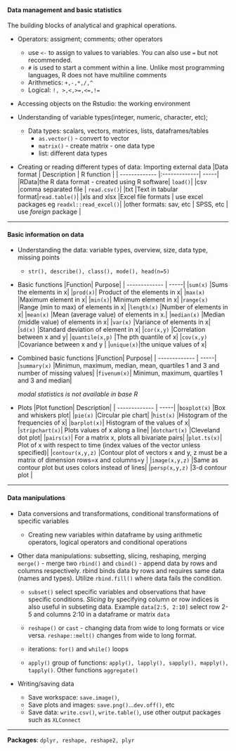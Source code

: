 #### Data management and basic statistics
The building blocks of analytical and graphical operations.  

- Operators: assigment; comments; other operators
    - use ```<-``` to assign to values to variables. You can also use ```=``` but not recommended.
    - ```#``` is used to start a comment within a line. Unlike most programming languages, R does not have multiline comments
    - Arithmetics: ```+,-,*,/,^```
    - Logical: ```!, >,<,>=,<=,!=``` 
    
- Accessing objects on the Rstudio: the working environment

- Understanding of variable types(integer, numeric, character, etc); 
    - Data types: scalars, vectors, matrices, lists, dataframes/tables
      - ```as.vector()``` - convert to vector
      - ```matrix()``` - create matrix - one data type 
      - list: different data types
      
- Creating or reading different types of data: Importing external data
    |Data format | Description | R function |
    | ------------- |:-------------| -----|
    |RData|the R data format - created using R software| ```load()```|
    |csv |comma separated file | ```read.csv()```|
    |txt |Text in tabular format|```read.table()```|
    |xls and xlsx |Excel file formats | use excel packages eg ```readxl::read_excel()```|
    |other formats: sav, etc | SPSS, etc | use _foreign_ package |

--- 
#### Basic information on data
- Understanding the data: variable types, overview, size, data type, missing points
    - ```str(), describe(), class(), mode(), head(n=5)```

- Basic functions
  |Function| Purpose|
  | ------------- | -----|
  |```sum(x)``` |Sums the elements in x|
  |```prod(x)```| Product of the elements in x|
  |```max(x) ```|Maximum element in x|
  |```min(x)```| Minimum element in x|
  |```range(x)``` |Range (min to max) of elements in x|
  |```length(x)``` |Number of elements in x|
  |```mean(x)``` |Mean (average value) of elements in x.|
  |```median(x)``` |Median (middle value) of elements in x|
  |```var(x)``` |Variance of elements in x|
  |```sd(x)``` |Standard deviation of element in x|
  |```cor(x,y)``` |Correlation between x and y|
  |```quantile(x,p)``` |The pth quantile of x|
  |```cov(x,y)``` |Covariance between x and y |
  |```unique(x)```|the unique values of x|

- Combined basic functions
  |Function| Purpose|
  | ------------- | -----|
  |```summary(x)``` |Minimun, maximum, median, mean, quartiles 1 and 3 and number of missing values|
  |```fivenum(x)```| Minimun, maximum, quartiles 1 and 3 and median|

  _modal statistics is not available in base R_

- Plots
  |Plot function| Description|
  | ------------- | -----|
  |```boxplot(x)``` |Box and whiskers plot|
  |```pie(x)``` |Circular pie chart|
  |```hist(x)``` |Histogram of the frequencies of x|
  |```barplot(x)```| Histogram of the values of x|
  |```stripchart(x)```| Plots values of x along a line|
  |```dotchart(x)``` |Cleveland dot plot|
  |```pairs(x)```| For a matrix x, plots all bivariate pairs|
  |```plot.ts(x)```| Plot of x with respect to time (index values of the vector unless specified)|
  |```contour(x,y,z)``` |Contour plot of vectors x and y, z must be a matrix of dimension rows=x and columns=y |
  |```image(x,y,z)``` |Same as contour plot but uses colors instead of lines|
  |```persp(x,y,z)``` |3-d contour plot |
--- 
#### Data manipulations
- Data conversions and transformations, conditional transformations of specific variables
    - Creating new variables within dataframe by using arithmetic operators, logical operators and conditional operations
    
- Other data manipulations: subsetting, slicing, reshaping, merging
  ```merge()``` - merge two 
  ```rbind()``` and ```cbind()``` - append data by rows and columns respectively. rbind binds data by rows and requires same data (names and types). Utilize ```rbind.fill()``` where data fails the condition. 
  
  - ```subset()``` select specific variables and observations that have specific conditions. _Slicing_ by specifying column or row indices is also useful in subseting data. Example ```data[2:5, 2:10]``` select row 2-5 and columns 2:10 in a dataframe or matrix ```data```
  
  - ```reshape()``` or ```cast``` - changing data from wide to long formats or vice versa. ```reshape::melt()``` changes from wide to long format.
  
  - iterations: ```for()``` and ```while()``` loops
  
  - ```apply()``` group of functions: ```apply(), lapply(), sapply(), mapply(), tapply()```. Other functions ```aggregate()```
  
- Writing/saving data
    - Save workspace: ```save.image()```, 
    - Save plots and images: ```save.png()```...```dev.off()```, etc
    - Save data: ```write.csv()```, ```write.table()```, use other output packages such as ```XLConnect```

---
__Packages__: ```dplyr, reshape, reshape2, plyr```
